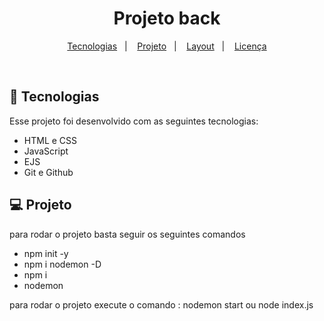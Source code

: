 <h1 align="center"> Projeto back </h1>

<p align="center">
  <a href="#-tecnologias">Tecnologias</a>&nbsp;&nbsp;&nbsp;|&nbsp;&nbsp;&nbsp;
  <a href="#-projeto">Projeto</a>&nbsp;&nbsp;&nbsp;|&nbsp;&nbsp;&nbsp;
  <a href="#-layout">Layout</a>&nbsp;&nbsp;&nbsp;|&nbsp;&nbsp;&nbsp;
  <a href="#memo-licença">Licença</a>
</p>

<br>

## 🚀 Tecnologias

Esse projeto foi desenvolvido com as seguintes tecnologias:

- HTML e CSS
- JavaScript
- EJS
- Git e Github

## 💻 Projeto

para rodar o projeto basta seguir os seguintes comandos

 - npm init -y
 - npm i nodemon -D
 - npm i
 - nodemon 

para rodar o projeto execute o comando : nodemon start ou node index.js
